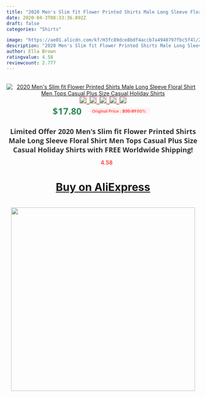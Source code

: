 ```yaml
---
title: "2020 Men's Slim fit Flower Printed Shirts Male Long Sleeve Floral Shirt Men Tops Casual Plus Size Casual Holiday Shirts"
date: 2020-04-3T08:33:36.892Z
draft: false
categories: "Shirts"

image: "https://ae01.alicdn.com/kf/H3fc89dce8bdf4accb7a4940797fbc5f4l/2020-Men-s-Slim-fit-Flower-Printed-Shirts-Male-Long-Sleeve-Floral-Shirt-Men-Tops-Casual.jpg"
description: "2020 Men's Slim fit Flower Printed Shirts Male Long Sleeve Floral Shirt Men Tops Casual Plus Size Casual Holiday Shirts"
author: Ella Brown
ratingvalue: 4.58
reviewcount: 2.777
---
```

<br>
<div style="text-align: center;">
<a href="https://s.click.aliexpress.com/e/_AUdRbr" target="_blank" rel="nofollow noopener noreferrer"><img alt="2020 Men's Slim fit Flower Printed Shirts Male Long Sleeve Floral Shirt Men Tops Casual Plus Size Casual Holiday Shirts" class="magnifier-image" src="https://ae01.alicdn.com/kf/H3fc89dce8bdf4accb7a4940797fbc5f4l/2020-Men-s-Slim-fit-Flower-Printed-Shirts-Male-Long-Sleeve-Floral-Shirt-Men-Tops-Casual.jpg_640x640.jpg">
<br>
<img style="border:1px solid salmon" src="https://ae01.alicdn.com/kf/H3fc89dce8bdf4accb7a4940797fbc5f4l/2020-Men-s-Slim-fit-Flower-Printed-Shirts-Male-Long-Sleeve-Floral-Shirt-Men-Tops-Casual.jpg_120x120.jpg">&nbsp;&nbsp;<img style="border:1px solid salmon" src="https://ae01.alicdn.com/kf/H1a4de6dd28b042db842c17c5e262b51as/2020-Men-s-Slim-fit-Flower-Printed-Shirts-Male-Long-Sleeve-Floral-Shirt-Men-Tops-Casual.jpg_120x120.jpg">&nbsp;&nbsp;<img style="border:1px solid salmon" src="https://ae01.alicdn.com/kf/Hcc648dd09fd4409392155516709b81d0h/2020-Men-s-Slim-fit-Flower-Printed-Shirts-Male-Long-Sleeve-Floral-Shirt-Men-Tops-Casual.jpg_120x120.jpg">&nbsp;&nbsp;<img style="border:1px solid salmon" src="https://ae01.alicdn.com/kf/H6efbc120d2e64dba9e8b2601cfa7a3969/2020-Men-s-Slim-fit-Flower-Printed-Shirts-Male-Long-Sleeve-Floral-Shirt-Men-Tops-Casual.jpg_120x120.jpg">&nbsp;&nbsp;<img style="border:1px solid salmon" src="https://ae01.alicdn.com/kf/Ha48e7293bc984f209ea2ed6d9dc10174c/2020-Men-s-Slim-fit-Flower-Printed-Shirts-Male-Long-Sleeve-Floral-Shirt-Men-Tops-Casual.jpg_120x120.jpg"></a></div><br0>
<div style="text-align: center;"><span style="background-color: white; border: 0px; box-sizing: border-box; color: seagreen; display: inline-block; font-family: &quot;open sans&quot; , &quot;arial&quot; , &quot;helvetica&quot; , sans-serif , &quot;heiti&quot;; font-size: 24px; font-stretch: inherit; font-weight: 700; line-height: inherit; margin: 0px 10px 0px 0px; padding: 0px; vertical-align: middle;">$17.80 </span>
<span style="background: rgb(255 , 241 , 241); border-radius: 3px; border: 0px; box-sizing: border-box; color: #ff4747; display: inline-block; font-family: inherit; font-size: 12px; font-stretch: inherit; font-style: inherit; font-variant: inherit; font-weight: 600; line-height: inherit; margin: 0px; padding: 2px 5px; transform: scale(0.9); vertical-align: middle;">Original Price : <b style="text-decoration: line-through;">$35.61 </b> 50%&nbsp;&nbsp;</span></div>
<h1 style="color: #333333; display: inline-block; font-family: &quot;open sans&quot; , &quot;arial&quot; , &quot;helvetica&quot; , sans-serif , &quot;heiti&quot;; font-size: 18px; font-stretch: inherit; font-weight: 700; text-align: center;">Limited Offer 2020 Men's Slim fit Flower Printed Shirts Male Long Sleeve Floral Shirt Men Tops Casual Plus Size Casual Holiday Shirts with FREE Worldwide Shipping!</h1>
<div style="color: #ff4747; text-align: center;">
<img src="https://4.bp.blogspot.com/-M0ZcTcb-5uY/XleCXlxnR4I/AAAAAAAAAEc/OrjgMkXV1oMQFaCRZj5HQwOCBcu3w1FegCPcBGAYYCw/s1600/star.png" style="height: 15px;">&nbsp;<b>4.58</b></div>
<div class="button_cont" align="center"><a class="buynow_a" href="https://s.click.aliexpress.com/e/_AUdRbr" target="_blank" rel="nofollow noopener noreferrer"><H1>Buy on AliExpress</H1></a></div><br>
<div class="separator" style="clear: both; text-align: center;">
<img src="https://lh3.googleusercontent.com/-pTy5HemUv9M/XlePHvY0dAI/AAAAAAAAAE4/0nX5iRUoIWY8eMW9Dpxeirr157OZliDIgCLcBGAsYHQ/s1600/badge.gif" width="480">
</div>
